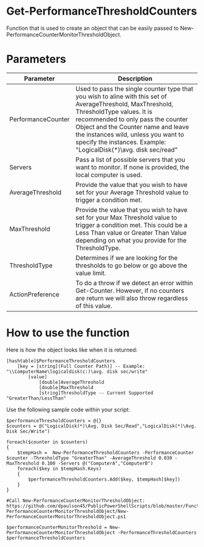 # Get-PerformanceThresholdCounters
Function that is used to create an object that can be easily passed to New-PerformanceCounterMonitorThresholdObject. 

# Parameters 

Parameter | Description
----------|-------------
PerformanceCounter | Used to pass the single counter type that you wish to aline with this set of AverageThreshold, MaxThreshold, ThresholdType values. It is recommended to only pass the counter Object and the Counter name and leave the instances wild, unless you want to specify the instances. Example: "LogicalDisk(*)\avg. disk sec/read"
Servers | Pass a list of possible servers that you want to monitor. If none is provided, the local computer is used. 
AverageThreshold | Provide the value that you wish to have set for your Average Threshold value to trigger a condition met. 
MaxThreshold | Provide the value that you wish to have set for your Max Threshold value to trigger a condition met. This could be a Less Than value or Greater Than Value depending on what you provide for the ThresholdType.
ThresholdType | Determines if we are looking for the thresholds to go below or go above the value limit. 
ActionPreference | To do a throw if we detect an error within Get-Counter. However, if no counters are return we will also throw regardless of this value. 

# How to use the function

Here is how the object looks like when it is returned: 

```
[hashtable]$PerformanceThresholdCounters
    [key = [string](Full Counter Path)] -- Example: "\\ComputerName\logicaldisk(c:)\avg. disk sec/write" 
        [value]
            [double]AverageThreshold
            [double]MaxThreshold
            [string]ThresholdType -- Current Supported "GreaterThan/LessThan"
```

Use the following sample code within your script: 

```
$performanceThresholdCounters = @{}
$counters = @("LogicalDisk(*)\Avg. Disk Sec/Read","LogicalDisk(*)\Avg. Disk Sec/Write")

foreach($counter in $counters)
{
    $tempHash =  New-PerformanceThresholdCounters -PerformanceCounter $counter -ThresholdType "GreaterThan" -AverageThreshold 0.030 -MaxThreshold 0.100 -Servers @("ComputerA","ComputerB")
    foreach($key in $tempHash.Keys)
    {
        $performanceThresholdCounters.Add($key, $tempHash[$key])
    }
}

#Call New-PerformanceCounterMonitorThresholdObject: https://github.com/dpaulson45/PublicPowerShellScripts/blob/master/Functions/New-PerformanceCounterMonitorThresholdObject/New-PerformanceCounterMonitorThresholdObject.ps1

$performanceCounterMonitorThreshold = New-PerformanceCounterMonitorThresholdObject -PerformanceThresholdCounters $performanceThresholdCounters 
```